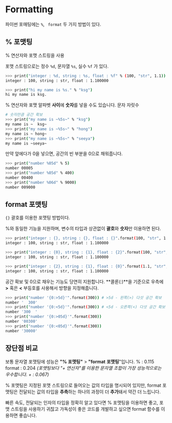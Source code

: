 # Formatting

파이썬 포매팅에는 `%`, ` format` 두 가지 방법이 있다.

## % 포맷팅

% 연산자와 포맷 스트링을 사용

포맷 스트링으로는 정수 `%d`, 문자열 `%s`, 실수 `%f` 가 있다.

```bash
>>> print("integer : %d, string : %s, float : %f" % (100, "str", 1.1))
integer : 100, string : str, float : 1.100000

>>> print("hi my name is %s." % "ksg")
hi my name is ksg.
```

% 연산자와 포맷 알파벳 **사이**에 **숫자**를 넣을 수도 있습니다. 문자 자릿수

```bash
# 숫자만큼 공간 확보
>>> print("my name is ~%5s~" % "ksg") 
my name is ~  ksg~
>>> print("my name is ~%5s~" % "hong")
my name is ~ hong~
>>> print("my name is ~%5s~" % "seeya")
my name is ~seeya~
```

만약 앞에다가 0을 넣으면, 공간의 빈 부분을 0으로 채워줍니다.

```bash
>>> print("number %05d" % 5) 
number 00005
>>> print("number %05d" % 400)
number 00400
>>> print("number %06d" % 9000)
number 009000
```



## format 포맷팅

`{}` 괄호를 이용한 포맷팅 방법이다.

%와 동일한 기능을 지원하며, 변수의 타입과 상관없이 **괄호**와 **숫자**만 이용하면 된다.

```bash
>>> print("integer : {}, string : {}, float : {}".format(100, "str", 1.1))
integer : 100, string : str, float : 1.100000

>>> print("integer : {0}, string : {1}, float : {2}".format(100, "str", 1.1))
integer : 100, string : str, float : 1.100000

>>> print("integer : {2}, string : {1}, float : {0}".format(1.1, "str", 100))
integer : 100, string : str, float : 1.100000
```

공간 확보 및 0으로 채우는 기능도 당연히 지원합니다.
**콜론(:)**을 기준으로 우측에 **>** 혹은 **<** 부등호를 사용해서 방향을 지정해줍니다.

```bash
>>> print("number '{0:>5d}'".format(300)) # >5d - 왼쪽(>) 다섯 공간 확보
number '  300'
>>> print("number '{0:<5d}'".format(300)) # <5d - 오른쪽(<) 다섯 공간 확보
number '300  '
>>> print("number '{0:>05d}'".format(300))
number '00300'
>>> print("number '{0:<05d}'".format(300))
number '30000'
```



## 장단점 비교

보통 문자열 포맷팅에 성능은 **"% 포맷팅"** > **"format** **포맷팅**"입니다.
% : 0.115 
format : 0.204
*(포맷팅보다 "+ 연산자"를 이용한 문자열 조합이 가장 성능적으로는 우수합니다. + : 0.067)*

% 포맷팅은 지정된 포맷 스트링으로 들어오는 값의 타입을 명시되어 있지만,
format 포맷팅은 전달되는 값의 타입을 **추측**하는 하나의 과정이 더 **추가**돼서 약간 더 느립니다.

빠른 속도, 전달되는 인자의 타입을 정확히 알고 있다면 % 포맷팅을 이용하면 좋고,
포맷 스트링을 사용하기 귀찮고 가독성이 좋은 코드를 개발하고 싶으면 format 함수를 이용하면 좋습니다.
